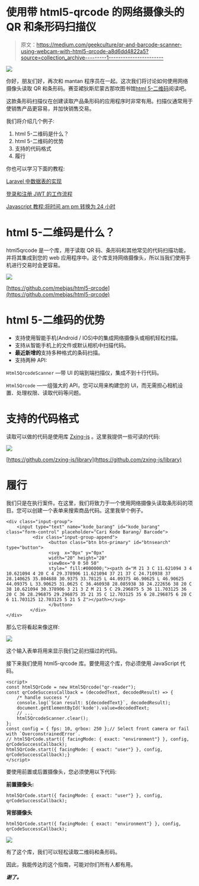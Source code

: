 # 使用带 html5-qrcode 的网络摄像头的 QR 和条形码扫描仪

> 原文：<https://medium.com/geekculture/qr-and-barcode-scanner-using-webcam-with-html5-qrcode-a8d6dd4822a5?source=collection_archive---------1----------------------->

![](img/830fe35d9b9271d53ecbfe8deb9cf1c6.png)

你好，朋友们好，再次和 mantan 程序员在一起。这次我们将讨论如何使用网络摄像头读取 QR 和条形码。赛亚裙狄斯尼蒙古那坎图书馆[html 5-二维码](https://github.com/mebjas/html5-qrcode)阅读吧。

这款条形码扫描仪在创建读取产品条形码的应用程序时非常有用。扫描仪通常用于使销售产品更容易，并加快销售交易。

我们将介绍几个例子:

1.  html 5-二维码是什么？
2.  html 5-二维码的优势
3.  支持的代码格式
4.  履行

你也可以学习下面的教程:

[Laravel 中数据表的实现](https://temanngoding.com/implementasi-datatables-di-laravel/)

[登录和注册 JWT 的工作流程](https://temanngoding.com/alur-kerja-login-and-registrasi-with-jwt/)

[Javascript 教程:将时间 am pm 转换为 24 小时](https://temanngoding.com/tutorial-javascript-convert-waktu-am-pm-to-24-jam/)

# html 5-二维码是什么？

html5qrcode 是一个库，用于读取 QR 码、条形码和其他常见的代码扫描功能，并将其集成到您的 web 应用程序中。这个库支持网络摄像头，所以当我们使用手机进行交易时会更容易。

![](img/9861bb812c01053c3d7735b6a06eb9ca.png)

[https://github.com/mebjas/html5-qrcode](https://github.com/mebjas/html5-qrcode)

# html 5-二维码的优势

*   支持使用智能手机(Android / IOS)中的集成网络摄像头或相机轻松扫描。
*   支持从智能手机上的文件或默认相机中扫描代码。
*   **最近新增的**支持多种格式的条码扫描。
*   支持两种 API:

`Html5QrcodeScanner` —带 UI 的端到端扫描仪，集成不到十行代码。

`Html5Qrcode` —一组强大的 API，您可以用来构建您的 UI，而无需担心相机设置、处理权限、读取代码等问题。

# 支持的代码格式

读取可以做的代码是使用库 [Zxing-js](https://github.com/zxing-js/library) 。这里我提供一些可读的代码:

![](img/bdad267d5786b5c600425facf5c507e8.png)

[https://github.com/zxing-js/library](https://github.com/zxing-js/library)

# 履行

我们只是在执行案件。在这里，我们将致力于一个使用网络摄像头读取条形码的项目。您可以创建一个表单来搜索商品代码。这里我举个例子。

```
<div class="input-group">
    <input type="text" name="kode_barang" id="kode_barang" class="form-control" placeholder="Cari Kode Barang/ Barcode">
          <div class="input-group-append">
                <button class="btn btn-primary" id="btnsearch" type="button">
                <svg  x="0px" y="0px"
                width="20" height="20"
                viewBox="0 0 50 50"
                style=" fill:#000000;"><path d="M 21 3 C 11.621094 3 4 10.621094 4 20 C 4 29.378906 11.621094 37 21 37 C 24.710938 37 28.140625 35.804688 30.9375 33.78125 L 44.09375 46.90625 L 46.90625 44.09375 L 33.90625 31.0625 C 36.460938 28.085938 38 24.222656 38 20 C 38 10.621094 30.378906 3 21 3 Z M 21 5 C 29.296875 5 36 11.703125 36 20 C 36 28.296875 29.296875 35 21 35 C 12.703125 35 6 28.296875 6 20 C 6 11.703125 12.703125 5 21 5 Z"></path></svg>
                </button>
         </div>
</div>
```

那么它将看起来像这样:

![](img/c43927b0c09ab7f4793d9b54d8691e1c.png)

这个输入表单将用来显示我们之前扫描过的代码。

接下来我们使用 html5-qrcode 库。要使用这个库，你必须使用 JavaScript 代码。

```
<script>
const html5QrCode = new Html5Qrcode("qr-reader");
const qrCodeSuccessCallback = (decodedText, decodedResult) => {
    /* handle success */
    console.log(`Scan result: ${decodedText}`, decodedResult);
    document.getElementById('kode').value=decodedText;
    // ...
    html5QrcodeScanner.clear();
};
const config = { fps: 10, qrbox: 250 };// Select front camera or fail with `OverconstrainedError`.
// html5QrCode.start({ facingMode: { exact: "environment"} }, config, qrCodeSuccessCallback);
html5QrCode.start({ facingMode: { exact: "user"} }, config, qrCodeSuccessCallback);}
</script>
```

要使用前置或后置摄像头，您必须使用以下代码:

**前置摄像头:**

```
html5QrCode.start({ facingMode: { exact: "user"} }, config, qrCodeSuccessCallback);
```

**背部摄像头**

```
html5QrCode.start({ facingMode: { exact: "environment"} }, config, qrCodeSuccessCallback);
```

![](img/eeec30770d0d2fba19857a7a32f0731c.png)

有了这个库，我们可以轻松读取二维码和条形码。

因此，我能传达的这个指南，可能对你们所有人都有用。

***谢了。***